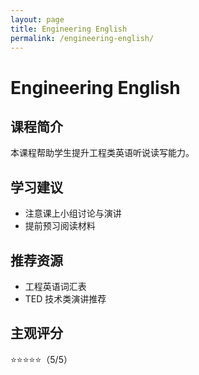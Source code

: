 ```yaml
---
layout: page
title: Engineering English
permalink: /engineering-english/
---
```


# Engineering English

## 课程简介  
本课程帮助学生提升工程类英语听说读写能力。

## 学习建议  
- 注意课上小组讨论与演讲
- 提前预习阅读材料

## 推荐资源  
- 工程英语词汇表
- TED 技术类演讲推荐

## 主观评分  
⭐⭐⭐⭐⭐（5/5）
